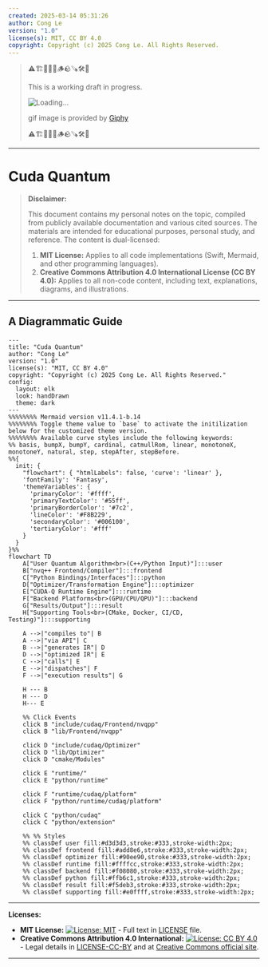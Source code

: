 ```yaml
---
created: 2025-03-14 05:31:26
author: Cong Le
version: "1.0"
license(s): MIT, CC BY 4.0
copyright: Copyright (c) 2025 Cong Le. All Rights Reserved.
---
```



> ⚠️🏗️🚧🦺🧱🪵🪨🪚🛠️👷
> 
> This is a working draft in progress.
> 
> ![Loading...](https://media4.giphy.com/media/v1.Y2lkPTc5MGI3NjExOGt4eGMwdnp1anU0ZnFzeTRidXFmc2d2NDJkdnI5NHBwMHk2ZjJjdiZlcD12MV9pbnRlcm5hbF9naWZfYnlfaWQmY3Q9Zw/VWCZVidWTaYr3vbGYR/giphy.gif)
> 
> gif image is provided by [Giphy](https://giphy.com)
> 
> ⚠️🏗️🚧🦺🧱🪵🪨🪚🛠️👷

----



# Cuda Quantum
> **Disclaimer:**
>
> This document contains my personal notes on the topic,
> compiled from publicly available documentation and various cited sources.
> The materials are intended for educational purposes, personal study, and reference.
> The content is dual-licensed:
> 1. **MIT License:** Applies to all code implementations (Swift, Mermaid, and other programming languages).
> 2. **Creative Commons Attribution 4.0 International License (CC BY 4.0):** Applies to all non-code content, including text, explanations, diagrams, and illustrations.
---


## A Diagrammatic Guide 



```mermaid
---
title: "Cuda Quantum"
author: "Cong Le"
version: "1.0"
license(s): "MIT, CC BY 4.0"
copyright: "Copyright (c) 2025 Cong Le. All Rights Reserved."
config:
  layout: elk
  look: handDrawn
  theme: dark
---
%%%%%%%% Mermaid version v11.4.1-b.14
%%%%%%%% Toggle theme value to `base` to activate the initilization below for the customized theme version.
%%%%%%%% Available curve styles include the following keywords:
%% basis, bumpX, bumpY, cardinal, catmullRom, linear, monotoneX, monotoneY, natural, step, stepAfter, stepBefore.
%%{
  init: {
    "flowchart": { "htmlLabels": false, 'curve': 'linear' },
    'fontFamily': 'Fantasy',
    'themeVariables': {
      'primaryColor': '#ffff',
      'primaryTextColor': '#55ff',
      'primaryBorderColor': '#7c2',
      'lineColor': '#F8B229',
      'secondaryColor': '#006100',
      'tertiaryColor': '#fff'
    }
  }
}%%
flowchart TD
    A["User Quantum Algorithm<br>(C++/Python Input)"]:::user 
    B["nvq++ Frontend/Compiler"]:::frontend 
    C["Python Bindings/Interfaces"]:::python 
    D["Optimizer/Transformation Engine"]:::optimizer 
    E["CUDA-Q Runtime Engine"]:::runtime 
    F["Backend Platforms<br>(GPU/CPU/QPU)"]:::backend 
    G["Results/Output"]:::result 
    H["Supporting Tools<br>(CMake, Docker, CI/CD, Testing)"]:::supporting

    A -->|"compiles to"| B
    A -->|"via API"| C
    B -->|"generates IR"| D
    D -->|"optimized IR"| E
    C -->|"calls"| E
    E -->|"dispatches"| F
    F -->|"execution results"| G

    H --- B
    H --- D
    H--- E

    %% Click Events
    click B "include/cudaq/Frontend/nvqpp"
    click B "lib/Frontend/nvqpp"
    
    click D "include/cudaq/Optimizer"
    click D "lib/Optimizer"
    click D "cmake/Modules"
    
    click E "runtime/"
    click E "python/runtime"
    
    click F "runtime/cudaq/platform"
    click F "python/runtime/cudaq/platform"
    
    click C "python/cudaq"
    click C "python/extension"

    %% %% Styles
    %% classDef user fill:#d3d3d3,stroke:#333,stroke-width:2px;
    %% classDef frontend fill:#add8e6,stroke:#333,stroke-width:2px;
    %% classDef optimizer fill:#90ee90,stroke:#333,stroke-width:2px;
    %% classDef runtime fill:#ffffcc,stroke:#333,stroke-width:2px;
    %% classDef backend fill:#f08080,stroke:#333,stroke-width:2px;
    %% classDef python fill:#ffb6c1,stroke:#333,stroke-width:2px;
    %% classDef result fill:#f5deb3,stroke:#333,stroke-width:2px;
    %% classDef supporting fill:#e0ffff,stroke:#333,stroke-width:2px;

```



---
**Licenses:**

- **MIT License:**  [![License: MIT](https://img.shields.io/badge/License-MIT-yellow.svg)](LICENSE) - Full text in [LICENSE](LICENSE) file.
- **Creative Commons Attribution 4.0 International:** [![License: CC BY 4.0](https://licensebuttons.net/l/by/4.0/88x31.png)](LICENSE-CC-BY) - Legal details in [LICENSE-CC-BY](LICENSE-CC-BY) and at [Creative Commons official site](http://creativecommons.org/licenses/by/4.0/).

---
